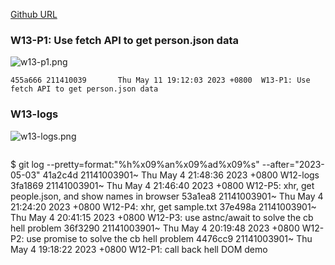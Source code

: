 [Github URL](https://github.com/211410039/1112-1N-js-demo-id/tree/main/demo/md/w13_39)

### W13-P1: Use fetch API to get person.json data
![w13-p1.png](https://qmfqlvkbasosvmqhicrw.supabase.co/storage/v1/object/public/demo-39/md_img/w13-p1.png?t=2023-05-11T11%3A11%3A32.882Z)
```
455a666 211410039       Thu May 11 19:12:03 2023 +0800  W13-P1: Use fetch API to get person.json data
```


### W13-logs

![w13-logs.png](https://qmfqlvkbasosvmqhicrw.supabase.co/storage/v1/object/public/demo-39/md_img/w13-logs.png?t=2023-05-11T11%3A11%3A32.882Z)

```

```

$ git log --pretty=format:"%h%x09%an%x09%ad%x09%s" --after="2023-05-03"
41a2c4d 21141003901~ Thu May 4 21:48:36 2023 +0800 W12-logs
3fa1869 21141003901~ Thu May 4 21:46:40 2023 +0800 W12-P5: xhr, get people.json, and show names in browser
53a1ea8 21141003901~ Thu May 4 21:24:20 2023 +0800 W12-P4: xhr, get sample.txt
37e498a 21141003901~ Thu May 4 20:41:15 2023 +0800 W12-P3: use astnc/await to solve the cb hell problem
36f3290 21141003901~ Thu May 4 20:19:48 2023 +0800 W12-P2: use promise to solve the cb hell problem
4476cc9 21141003901~ Thu May 4 19:18:22 2023 +0800 W12-P1: call back hell DOM demo
